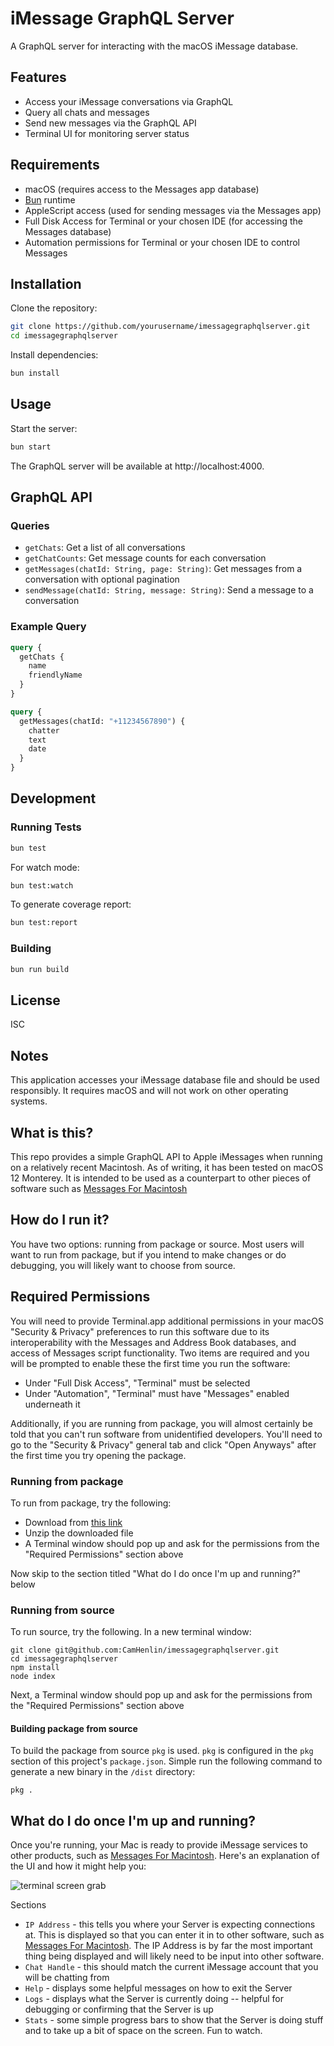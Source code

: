 # iMessage GraphQL Server

A GraphQL server for interacting with the macOS iMessage database.

## Features

- Access your iMessage conversations via GraphQL
- Query all chats and messages
- Send new messages via the GraphQL API
- Terminal UI for monitoring server status

## Requirements

- macOS (requires access to the Messages app database)
- [Bun](https://bun.sh/) runtime
- AppleScript access (used for sending messages via the Messages app)
- Full Disk Access for Terminal or your chosen IDE (for accessing the Messages database)
- Automation permissions for Terminal or your chosen IDE to control Messages

## Installation

Clone the repository:

```bash
git clone https://github.com/yourusername/imessagegraphqlserver.git
cd imessagegraphqlserver
```

Install dependencies:

```bash
bun install
```

## Usage

Start the server:

```bash
bun start
```

The GraphQL server will be available at http://localhost:4000.

## GraphQL API

### Queries

- `getChats`: Get a list of all conversations
- `getChatCounts`: Get message counts for each conversation
- `getMessages(chatId: String, page: String)`: Get messages from a conversation with optional pagination
- `sendMessage(chatId: String, message: String)`: Send a message to a conversation

### Example Query

```graphql
query {
  getChats {
    name
    friendlyName
  }
}
```

```graphql
query {
  getMessages(chatId: "+11234567890") {
    chatter
    text
    date
  }
}
```

## Development

### Running Tests

```bash
bun test
```

For watch mode:

```bash
bun test:watch
```

To generate coverage report:

```bash
bun test:report
```

### Building

```bash
bun run build
```

## License

ISC

## Notes

This application accesses your iMessage database file and should be used responsibly. It requires macOS and will not work on other operating systems.

## What is this?
This repo provides a simple GraphQL API to Apple iMessages when running on a relatively recent Macintosh. As of writing, it has been tested on macOS 12 Monterey. It is intended to be used as a counterpart to other pieces of software such as [Messages For Macintosh](https://github.com/CamHenlin/MessagesForMacintosh)

## How do I run it?
You have two options: running from package or source. Most users will want to run from package, but if you intend to make changes or do debugging, you will likely want to choose from source.

## Required Permissions
You will need to provide Terminal.app additional permissions in your macOS "Security & Privacy" preferences to run this software due to its interoperability with the Messages and Address Book databases, and access of Messages script functionality. Two items are required and you will be prompted to enable these the first time you run the software:

- Under "Full Disk Access", "Terminal" must be selected
- Under "Automation", "Terminal" must have "Messages" enabled underneath it

Additionally, if you are running from package, you will almost certainly be told that you can't run software from unidentified developers. You'll need to go to the "Security & Privacy" general tab and click "Open Anyways" after the first time you try opening the package.

### Running from package
To run from package, try the following:

- Download from [this link](https://github.com/CamHenlin/imessagegraphqlserver/raw/main/dist/imessagegraphqlserver.zip)
- Unzip the downloaded file
- A Terminal window should pop up and ask for the permissions from the "Required Permissions" section above

Now skip to the section titled "What do I do once I'm up and running?" below

### Running from source
To run source, try the following. In a new terminal window:

```
git clone git@github.com:CamHenlin/imessagegraphqlserver.git
cd imessagegraphqlserver
npm install
node index
```

Next, a Terminal window should pop up and ask for the permissions from the "Required Permissions" section above

#### Building package from source
To build the package from source `pkg` is used. `pkg` is configured in the `pkg` section of this project's `package.json`. Simple run the following command to generate a new binary in the `/dist` directory:

```
pkg .
```

## What do I do once I'm up and running?
Once you're running, your Mac is ready to provide iMessage services to other products, such as [Messages For Macintosh](https://github.com/CamHenlin/MessagesForMacintosh). Here's an explanation of the UI and how it might help you:

![terminal screen grab](https://henlin.net/images/mfmserverscreengrab.png)

Sections
- `IP Address` - this tells you where your Server is expecting connections at. This is displayed so that you can enter it in to other software, such as [Messages For Macintosh](https://github.com/CamHenlin/MessagesForMacintosh). The IP Address is by far the most important thing being displayed and will likely need to be input into other software.
- `Chat Handle` - this should match the current iMessage account that you will be chatting from
- `Help` - displays some helpful messages on how to exit the Server
- `Logs` - displays what the Server is currently doing -- helpful for debugging or confirming that the Server is up
- `Stats` - some simple progress bars to show that the Server is doing stuff and to take up a bit of space on the screen. Fun to watch.
